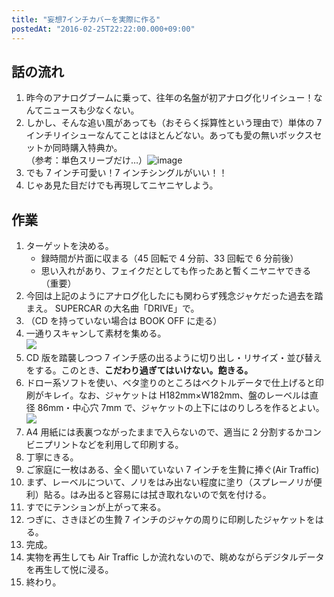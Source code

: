 ```yaml
---
title: "妄想7インチカバーを実際に作る"
postedAt: "2016-02-25T22:22:00.000+09:00"
---
```


## 話の流れ

1. 昨今のアナログブームに乗って、往年の名盤が初アナログ化リイシュー！なんてニュースも少なくない。
2. しかし、そんな追い風があっても（おそらく採算性という理由で）単体の 7 インチリイシューなんてことはほとんどない。あっても愛の無いボックスセットか同時購入特典か。  
   （参考：単色スリーブだけ…）![image](<https://cdn.discogs.com/U6KnUmz2CU_zzTFW65DQ9WmXc7A=/fit-in/500x375/filters:strip_icc():format(jpeg):mode_rgb():quality(96)/discogs-images/R-6764042-1426126503-9265.jpeg.jpg>)
3. でも 7 インチ可愛い！7 インチシングルがいい！！
4. じゃあ見た目だけでも再現してニヤニヤしよう。

## 作業

1. ターゲットを決める。
   - 録時間が片面に収まる（45 回転で 4 分前、33 回転で 6 分前後）
   - 思い入れがあり、フェイクだとしても作ったあと暫くニヤニヤできる（重要）
2. 今回は上記のようにアナログ化したにも関わらず残念ジャケだった過去を踏まえ。 SUPERCAR の大名曲「DRIVE」で。
3. （CD を持っていない場合は BOOK OFF に走る）
4. 一通りスキャンして素材を集める。  
   ![](/images/139967794464_0.jpg)
5. CD 版を踏襲しつつ 7 インチ感の出るように切り出し・リサイズ・並び替えをする。このとき、**こだわり過ぎてはいけない。飽きる。**
6. ドロー系ソフトを使い、ベタ塗りのところはベクトルデータで仕上げると印刷がキレイ。なお、ジャケットは H182mm×W182mm、盤のレーベルは直径 86mm・中心穴 7mm で、ジャケットの上下にはのりしろを作るとよい。  
   ![](/images/139967794464_1.jpg)
7. A4 用紙には表裏つながったままで入らないので、適当に 2 分割するかコンビニプリントなどを利用して印刷する。
8. 丁寧にきる。
9. ご家庭に一枚はある、全く聞いていない 7 インチを生贄に捧ぐ(Air Traffic)
10. まず、レーベルについて、ノリをはみ出ない程度に塗り（スプレーノリが便利）貼る。はみ出ると容易には拭き取れないので気を付ける。
11. すでにテンションが上がって来る。
12. つぎに、さきほどの生贄 7 インチのジャケの周りに印刷したジャケットをはる。
13. 完成。
14. 実物を再生しても Air Traffic しか流れないので、眺めながらデジタルデータを再生して悦に浸る。
15. 終わり。
